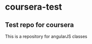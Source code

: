 # coursera-test
Test repo for coursera
-----------------------
This is a repository for angularJS classes